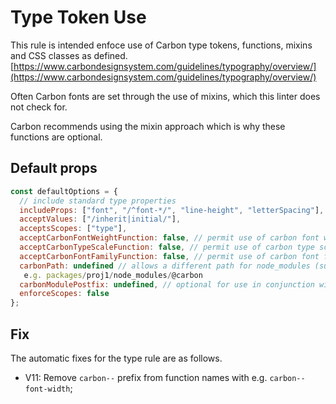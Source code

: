 # Type Token Use

This rule is intended enfoce use of Carbon type tokens, functions, mixins and CSS classes as defined. [https://www.carbondesignsystem.com/guidelines/typography/overview/](https://www.carbondesignsystem.com/guidelines/typography/overview/)

Often Carbon fonts are set through the use of mixins, which this linter does not check for.

Carbon recommends using the mixin approach which is why these functions are optional.
## Default props

```js
const defaultOptions = {
  // include standard type properties
  includeProps: ["font", "/^font-*/", "line-height", "letterSpacing"],
  acceptValues: ["/inherit|initial/"],
  acceptsScopes: ["type"],
  acceptCarbonFontWeightFunction: false, // permit use of carbon font weight function
  acceptCarbonTypeScaleFunction: false, // permit use of carbon type scale function
  acceptCarbonFontFamilyFunction: false, // permit use of carbon font family function
  carbonPath: undefined // allows a different path for node_modules (supports monorepo with multiple carbon versions),
   e.g. packages/proj1/node_modules/@carbon
  carbonModulePostfix: undefined, // optional for use in conjunction with `carbonPath` to where a Carbon module has been renamed e.g. `-10` with a carbonPath of `node_modules/@carbon` will use `node_modules/@carbon/type-10`
  enforceScopes: false
};
```

## Fix

The automatic fixes for the type rule are as follows.

- V11: Remove `carbon--` prefix from function names with e.g. `carbon--font-width`;
